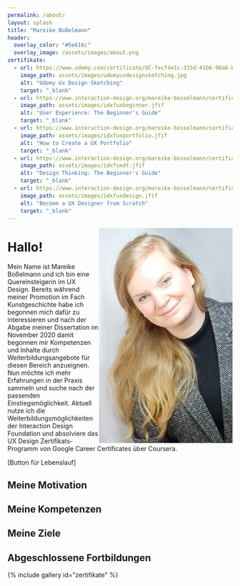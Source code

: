 ```yaml
---
permalink: /about/
layout: splash
title: "Mareike Boßelmann"
header:
  overlay_color: "#5e616c"
  overlay_image: /assets/images/about.png
zertifikate:
  - url: https://www.udemy.com/certificate/UC-fecf4e1c-315d-41b6-98a6-b4dfcb1484f5
    image_path: assets/images/udemyuxdesignsketching.jpg
    alt: "Udemy Ux Design Sketching"
    target: "_blank"
  - url: https://www.interaction-design.org/mareike-bosselmann/certificate/course/950c716a-fa49-4ee8-aeb0-f24191ee8bb2
    image_path: assets/images/idxfuxbeginner.jfif
    alt: "User Experience: The Beginner's Guide"
    target: "_blank"
  - url: https://www.interaction-design.org/mareike-bosselmann/certificate/course/d0a425c0-72e8-424a-a393-3c2a008359b1
    image_path: assets/images/idxfuxportfolio.jfif
    alt: "How to Create a UX Portfolio"
    target: "_blank"
  - url: https://www.interaction-design.org/mareike-bosselmann/certificate/course/313f43bd-fd91-4fb8-b3b5-2b649d704c06
    image_path: assets/images/idxfuxdt.jfif
    alt: "Design Thinking: The Beginner's Guide"
    target: "_blank"
  - url: https://www.interaction-design.org/mareike-bosselmann/certificate/course/d35c481a-fb73-4ebc-8b5e-4a6670122d02?certificateType=course
    image_path: assets/images/idxfuxdesign.jfif
    alt: "Become a UX Designer from Scratch"
    target: "_blank"
---
```


<img align="right" src="https://github.com/mbosselmann/portfolio/blob/master/assets/images/bild1kleiner.jpg?raw=true">

# Hallo!

Mein Name ist Mareike Boßelmann und ich bin eine Quereinsteigerin im UX Design. Bereits während meiner Promotion im Fach Kunstgeschichte habe ich begonnen mich dafür zu interessieren und nach der Abgabe meiner Dissertation im November 2020 damit begonnen mir Kompetenzen und Inhalte durch Weiterbildungsangebote für diesen Bereich anzueignen. Nun möchte ich mehr Erfahrungen in der Praxis sammeln und suche nach der passenden Einstiegsmöglichkeit. Aktuell nutze ich die Weiterbildungsmöglichkeiten der Interaction Design Foundation und absolviere das UX Design Zertifikats-Programm von Google Career Certificates über Coursera.

[Button für Lebenslauf]

## Meine Motivation

## Meine Kompetenzen

## Meine Ziele

## Abgeschlossene Fortbildungen
{% include gallery id="zertifikate" %}
